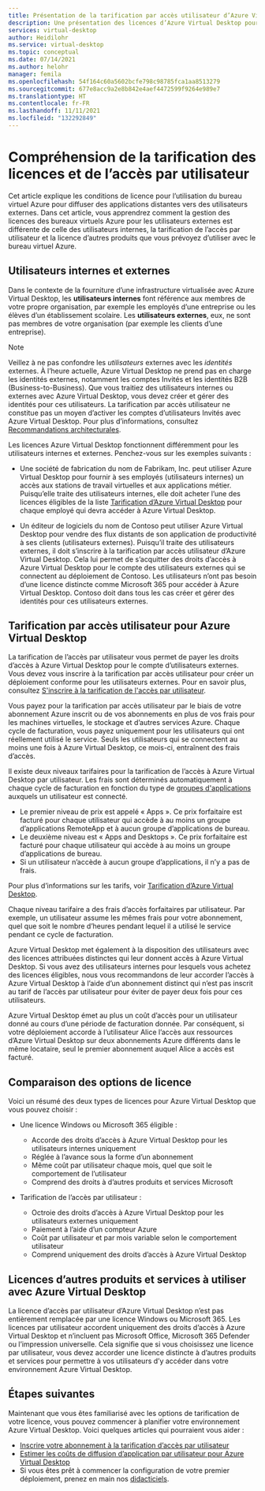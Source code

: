 ```yaml
---
title: Présentation de la tarification par accès utilisateur d’Azure Virtual Desktop pour la diffusion en continu d’applications distantes – Azure
description: Une présentation des licences d’Azure Virtual Desktop pour le streaming d’applications distantes.
services: virtual-desktop
author: Heidilohr
ms.service: virtual-desktop
ms.topic: conceptual
ms.date: 07/14/2021
ms.author: helohr
manager: femila
ms.openlocfilehash: 54f164c60a5602bcfe798c98785fca1aa8513279
ms.sourcegitcommit: 677e8acc9a2e8b842e4aef4472599f9264e989e7
ms.translationtype: HT
ms.contentlocale: fr-FR
ms.lasthandoff: 11/11/2021
ms.locfileid: "132292849"
---
```

# <a name="understanding-licensing-and-per-user-access-pricing"></a>Compréhension de la tarification des licences et de l’accès par utilisateur

Cet article explique les conditions de licence pour l’utilisation du bureau virtuel Azure pour diffuser des applications distantes vers des utilisateurs externes. Dans cet article, vous apprendrez comment la gestion des licences des bureaux virtuels Azure pour les utilisateurs externes est différente de celle des utilisateurs internes, la tarification de l’accès par utilisateur et la licence d’autres produits que vous prévoyez d’utiliser avec le bureau virtuel Azure.

## <a name="internal-users-and-external-users"></a>Utilisateurs internes et externes

Dans le contexte de la fourniture d’une infrastructure virtualisée avec Azure Virtual Desktop, les **utilisateurs internes** font référence aux membres de votre propre organisation, par exemple les employés d’une entreprise ou les élèves d’un établissement scolaire. Les **utilisateurs externes**, eux, ne sont pas membres de votre organisation (par exemple les clients d’une entreprise).

>[!NOTE]
>Veillez à ne pas confondre les *utilisateurs* externes avec les *identités* externes. À l’heure actuelle, Azure Virtual Desktop ne prend pas en charge les identités externes, notamment les comptes Invités et les identités B2B (Business-to-Business). Que vous traitiez des utilisateurs internes ou externes avec Azure Virtual Desktop, vous devez créer et gérer des identités pour ces utilisateurs. La tarification par accès utilisateur ne constitue pas un moyen d’activer les comptes d’utilisateurs Invités avec Azure Virtual Desktop. Pour plus d’informations, consultez [Recommandations architecturales](architecture-recs.md).

Les licences Azure Virtual Desktop fonctionnent différemment pour les utilisateurs internes et externes. Penchez-vous sur les exemples suivants :

- Une société de fabrication du nom de Fabrikam, Inc. peut utiliser Azure Virtual Desktop pour fournir à ses employés (utilisateurs internes) un accès aux stations de travail virtuelles et aux applications métier. Puisqu’elle traite des utilisateurs internes, elle doit acheter l’une des licences éligibles de la liste [Tarification d’Azure Virtual Desktop](https://azure.microsoft.com/pricing/details/virtual-desktop/) pour chaque employé qui devra accéder à Azure Virtual Desktop.

- Un éditeur de logiciels du nom de Contoso peut utiliser Azure Virtual Desktop pour vendre des flux distants de son application de productivité à ses clients (utilisateurs externes). Puisqu’il traite des utilisateurs externes, il doit s’inscrire à la tarification par accès utilisateur d’Azure Virtual Desktop. Cela lui permet de s’acquitter des droits d’accès à Azure Virtual Desktop pour le compte des utilisateurs externes qui se connectent au déploiement de Contoso. Les utilisateurs n’ont pas besoin d’une licence distincte comme Microsoft 365 pour accéder à Azure Virtual Desktop. Contoso doit dans tous les cas créer et gérer des identités pour ces utilisateurs externes.

## <a name="per-user-access-pricing-for-azure-virtual-desktop"></a>Tarification par accès utilisateur pour Azure Virtual Desktop

La tarification de l’accès par utilisateur vous permet de payer les droits d’accès à Azure Virtual Desktop pour le compte d’utilisateurs externes. Vous devez vous inscrire à la tarification par accès utilisateur pour créer un déploiement conforme pour les utilisateurs externes. Pour en savoir plus, consultez [S'inscrire à la tarification de l'accès par utilisateur](per-user-access-pricing.md).

Vous payez pour la tarification par accès utilisateur par le biais de votre abonnement Azure inscrit ou de vos abonnements en plus de vos frais pour les machines virtuelles, le stockage et d’autres services Azure. Chaque cycle de facturation, vous payez uniquement pour les utilisateurs qui ont réellement utilisé le service. Seuls les utilisateurs qui se connectent au moins une fois à Azure Virtual Desktop, ce mois-ci, entraînent des frais d’accès.

Il existe deux niveaux tarifaires pour la tarification de l’accès à Azure Virtual Desktop par utilisateur. Les frais sont déterminés automatiquement à chaque cycle de facturation en fonction du type de [groupes d'applications](../environment-setup.md#app-groups) auxquels un utilisateur est connecté.

- Le premier niveau de prix est appelé « Apps ». Ce prix forfaitaire est facturé pour chaque utilisateur qui accède à au moins un groupe d’applications RemoteApp et à aucun groupe d’applications de bureau.
- Le deuxième niveau est « Apps and Desktops ». Ce prix forfaitaire est facturé pour chaque utilisateur qui accède à au moins un groupe d’applications de bureau.
- Si un utilisateur n’accède à aucun groupe d’applications, il n’y a pas de frais.

Pour plus d’informations sur les tarifs, voir [Tarification d’Azure Virtual Desktop](https://azure.microsoft.com/pricing/details/virtual-desktop/).

Chaque niveau tarifaire a des frais d’accès forfaitaires par utilisateur. Par exemple, un utilisateur assume les mêmes frais pour votre abonnement, quel que soit le nombre d’heures pendant lequel il a utilisé le service pendant ce cycle de facturation.

Azure Virtual Desktop met également à la disposition des utilisateurs avec des licences attribuées distinctes qui leur donnent accès à Azure Virtual Desktop. Si vous avez des utilisateurs internes pour lesquels vous achetez des licences éligibles, nous vous recommandons de leur accorder l’accès à Azure Virtual Desktop à l’aide d’un abonnement distinct qui n’est pas inscrit au tarif de l’accès par utilisateur pour éviter de payer deux fois pour ces utilisateurs.

Azure Virtual Desktop émet au plus un coût d’accès pour un utilisateur donné au cours d’une période de facturation donnée. Par conséquent, si votre déploiement accorde à l’utilisateur Alice l’accès aux ressources d’Azure Virtual Desktop sur deux abonnements Azure différents dans le même locataire, seul le premier abonnement auquel Alice a accès est facturé.

## <a name="comparing-licensing-options"></a>Comparaison des options de licence

Voici un résumé des deux types de licences pour Azure Virtual Desktop que vous pouvez choisir :

- Une licence Windows ou Microsoft 365 éligible :
  - Accorde des droits d’accès à Azure Virtual Desktop pour les utilisateurs internes uniquement
  - Réglée à l’avance sous la forme d’un abonnement
  - Même coût par utilisateur chaque mois, quel que soit le comportement de l’utilisateur
  - Comprend des droits à d’autres produits et services Microsoft

- Tarification de l’accès par utilisateur :
  - Octroie des droits d’accès à Azure Virtual Desktop pour les utilisateurs externes uniquement
  - Paiement à l’aide d’un compteur Azure
  - Coût par utilisateur et par mois variable selon le comportement utilisateur
  - Comprend uniquement des droits d’accès à Azure Virtual Desktop

## <a name="licensing-other-products-and-services-for-use-with-azure-virtual-desktop"></a>Licences d’autres produits et services à utiliser avec Azure Virtual Desktop

La licence d’accès par utilisateur d’Azure Virtual Desktop n’est pas entièrement remplacée par une licence Windows ou Microsoft 365. Les licences par utilisateur accordent uniquement des droits d’accès à Azure Virtual Desktop et n’incluent pas Microsoft Office, Microsoft 365 Defender ou l’impression universelle. Cela signifie que si vous choisissez une licence par utilisateur, vous devez accorder une licence distincte à d’autres produits et services pour permettre à vos utilisateurs d’y accéder dans votre environnement Azure Virtual Desktop.

## <a name="next-steps"></a>Étapes suivantes

Maintenant que vous êtes familiarisé avec les options de tarification de votre licence, vous pouvez commencer à planifier votre environnement Azure Virtual Desktop. Voici quelques articles qui pourraient vous aider :

- [Inscrire votre abonnement à la tarification d’accès par utilisateur](per-user-access-pricing.md)
- [Estimer les coûts de diffusion d’application par utilisateur pour Azure Virtual Desktop](streaming-costs.md)
- Si vous êtes prêt à commencer la configuration de votre premier déploiement, prenez en main nos [didacticiels](../create-host-pools-azure-marketplace.md?toc=/azure/virtual-desktop/remote-app-streaming/toc.json&bc=/azure/virtual-desktop/breadcrumb/toc.json).
